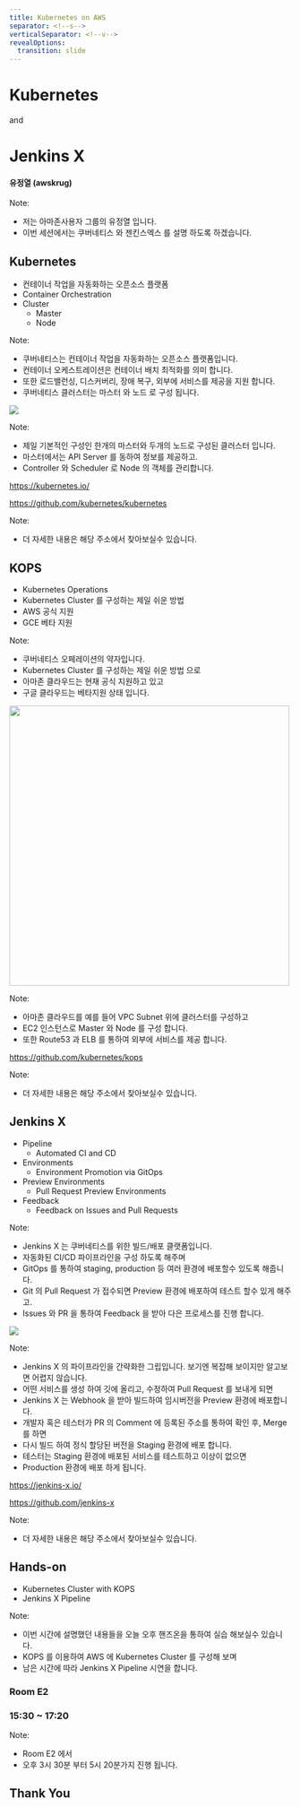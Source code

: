 ```yaml
---
title: Kubernetes on AWS
separator: <!--s-->
verticalSeparator: <!--v-->
revealOptions:
  transition: slide
---
```


# Kubernetes

and

# Jenkins X

#### 유정열 (awskrug)

Note:
- 저는 아마존사용자 그룹의 유정열 입니다.
- 이번 세션에서는 쿠버네티스 와 젠킨스엑스 를 설명 하도록 하겠습니다.

<!--s-->

## Kubernetes

* 컨테이너 작업을 자동화하는 오픈소스 플랫폼 <!-- .element: class="fragment" -->
* Container Orchestration <!-- .element: class="fragment" -->
* Cluster <!-- .element: class="fragment" -->
  * Master <!-- .element: class="fragment" -->
  * Node <!-- .element: class="fragment" -->

Note:
- 쿠버네티스는 컨테이너 작업을 자동화하는 오픈소스 플랫폼입니다.
- 컨테이너 오케스트레이션은 컨테이너 배치 최적화를 의미 합니다.
- 또한 로드밸런싱, 디스커버리, 장애 복구, 외부에 서비스를 제공을 지원 합니다.
- 쿠버네티스 클러스터는 마스터 와 노드 로 구성 됩니다.

<!--v-->

![](images/kubernetes.png)

Note:
- 제일 기본적인 구성인 한개의 마스터와 두개의 노드로 구성된 클러스터 입니다.
- 마스터에서는 API Server 를 동하여 정보를 제공하고.
- Controller 와 Scheduler 로 Node 의 객체를 관리합니다.

<!--v-->

https://kubernetes.io/

https://github.com/kubernetes/kubernetes

Note:
- 더 자세한 내용은 해당 주소에서 찾아보실수 있습니다.

<!--s-->

## KOPS

* Kubernetes Operations <!-- .element: class="fragment" -->
* Kubernetes Cluster 를 구성하는 제일 쉬운 방법 <!-- .element: class="fragment" -->
* AWS 공식 지원 <!-- .element: class="fragment" -->
* GCE 베타 지원 <!-- .element: class="fragment" -->

Note:
- 쿠버네티스 오페레이션의 약자입니다.
- Kubernetes Cluster 를 구성하는 제일 쉬운 방법 으로
- 아마존 클라우드는 현재 공식 지원하고 있고
- 구글 클라우드는 베타지원 상태 입니다.

<!--v-->

<img src="images/kops.png" width="500">

Note:
- 아마존 클라우드를 예를 들어 VPC Subnet 위에 클러스터를 구성하고
- EC2 인스턴스로 Master 와 Node 를 구성 합니다.
- 또한 Route53 과 ELB 를 통하여 외부에 서비스를 제공 합니다.

<!--v-->

https://github.com/kubernetes/kops

Note:
- 더 자세한 내용은 해당 주소에서 찾아보실수 있습니다.

<!--s-->

## Jenkins X

* Pipeline <!-- .element: class="fragment" -->
  * Automated CI and CD
* Environments <!-- .element: class="fragment" -->
  * Environment Promotion via GitOps
* Preview Environments <!-- .element: class="fragment" -->
  * Pull Request Preview Environments
* Feedback <!-- .element: class="fragment" -->
  * Feedback on Issues and Pull Requests

Note:
- Jenkins X 는 쿠버네티스를 위한 빌드/배포 클랫폼입니다.
- 자동화된 CI/CD 파이프라인을 구성 하도록 해주며
- GitOps 를 통하여 staging, production 등 여러 환경에 배포할수 있도록 해줍니다.
- Git 의 Pull Request 가 접수되면 Preview 환경에 배포하여 테스트 할수 있게 해주고.
- Issues 와 PR 을 통하여 Feedback 을 받아 다은 프로세스를 진행 합니다.

<!--v-->

![](images/jenkins-x.png)

Note:
- Jenkins X 의 파이프라인을 간략화한 그립입니다. 보기엔 복잡해 보이지만 알고보면 어렵지 않습니다.
- 어떤 서비스를 생성 하여 깃에 올리고, 수정하여 Pull Request 를 보내게 되면
- Jenkins X 는 Webhook 을 받아 빌드하여 임시버전을 Preview 환경에 배포합니다.
- 개발자 혹은 테스터가 PR 의 Comment 에 등록된 주소를 통하여 확인 후, Merge 를 하면
- 다시 빌드 하여 정식 할당된 버전을 Staging 환경에 배포 합니다.
- 테스터는 Staging 환경에 배포된 서비스를 테스트하고 이상이 없으면
- Production 환경에 배포 하게 됩니다.

<!--v-->

https://jenkins-x.io/

https://github.com/jenkins-x

Note:
- 더 자세한 내용은 해당 주소에서 찾아보실수 있습니다.

<!--s-->

## Hands-on

* Kubernetes Cluster with KOPS <!-- .element: class="fragment" -->
* Jenkins X Pipeline <!-- .element: class="fragment" -->

Note:
- 이번 시간에 설명했던 내용들을 오늘 오후 핸즈온을 통하여 실습 해보실수 있습니다.
- KOPS 를 이용하여 AWS 에 Kubernetes Cluster 를 구성해 보며
- 남은 시간에 따라 Jenkins X Pipeline 시연을 합니다.

<!--v-->

### Room E2 <!-- .element: class="fragment" -->

### 15:30 ~ 17:20 <!-- .element: class="fragment" -->

Note:
- Room E2 에서
- 오후 3시 30분 부터 5시 20분가지 진행 됩니다.

<!--s-->

## Thank You

